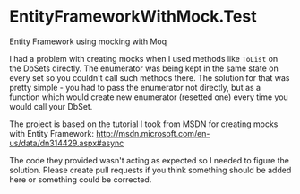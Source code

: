 EntityFrameworkWithMock.Test
============================

Entity Framework using mocking with Moq

I had a problem with creating mocks when I used methods like `ToList` on the DbSets directly.
The enumerator was being kept in the same state on every set so you couldn't call such methods there. 
The solution for that was pretty simple - you had to pass the enumerator not directly, but as a function
which would create new enumerator (resetted one) every time you would call your DbSet.

The project is based on the tutorial I took from MSDN for creating mocks with Entity Framework: http://msdn.microsoft.com/en-us/data/dn314429.aspx#async

The code they provided wasn't acting as expected so I needed to figure the solution. Please create pull requests if you think something should be added here or something could be corrected.

